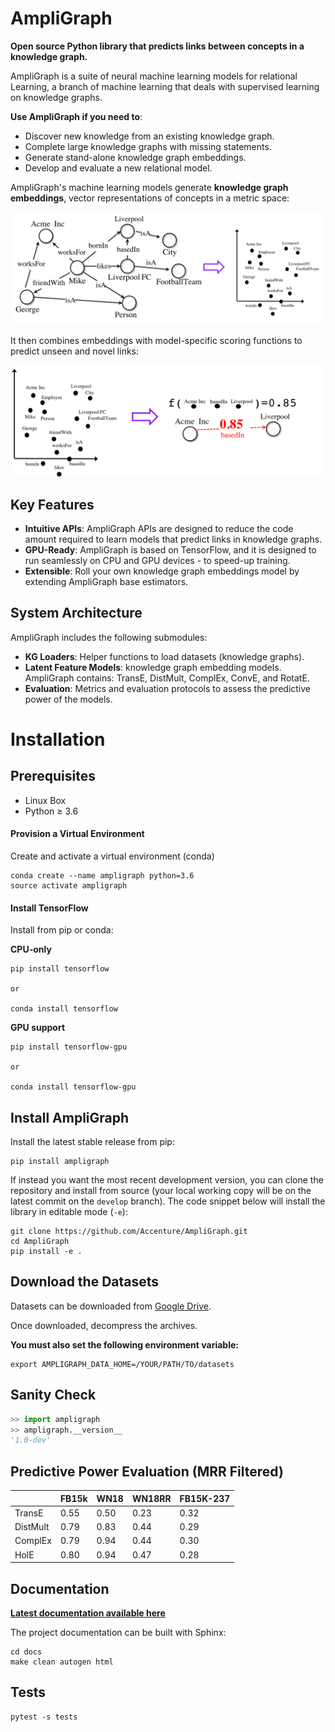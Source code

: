 # AmpliGraph

**Open source Python library that predicts links between concepts in a knowledge graph.**

AmpliGraph is a suite of neural machine learning models for relational Learning, a branch of machine learning
that deals with supervised learning on knowledge graphs.


**Use AmpliGraph if you need to**:

* Discover new knowledge from an existing knowledge graph.
* Complete large knowledge graphs with missing statements.
* Generate stand-alone knowledge graph embeddings.
* Develop and evaluate a new relational model.


AmpliGraph's machine learning models generate **knowledge graph embeddings**, vector representations of concepts in a metric space:

![](docs/img/kg_lp_step1.png)

It then combines embeddings with model-specific scoring functions to predict unseen and novel links:

![](docs/img/kg_lp_step2.png)


## Key Features


* **Intuitive APIs**: AmpliGraph APIs are designed to reduce the code amount required to learn models that predict links in knowledge graphs.
* **GPU-Ready**: AmpliGraph is based on TensorFlow, and it is designed to run seamlessly on CPU and GPU devices - to speed-up training.
* **Extensible**: Roll your own knowledge graph embeddings model by extending AmpliGraph base estimators.


## System Architecture


AmpliGraph includes the following submodules:

* **KG Loaders**: Helper functions to load datasets (knowledge graphs).
* **Latent Feature Models**: knowledge graph embedding models. AmpliGraph contains: TransE, DistMult, ComplEx, ConvE, and RotatE.
* **Evaluation**: Metrics and evaluation protocols to assess the predictive power of the models.



# Installation

## Prerequisites

* Linux Box
* Python ≥ 3.6

#### Provision a Virtual Environment

Create and activate a virtual environment (conda)

```
conda create --name ampligraph python=3.6
source activate ampligraph
```

#### Install TensorFlow

Install from pip or conda:

**CPU-only**

```
pip install tensorflow

or 

conda install tensorflow
```

**GPU support**

```
pip install tensorflow-gpu

or 

conda install tensorflow-gpu
```


## Install AmpliGraph


Install the latest stable release from pip:

```
pip install ampligraph
```

If instead you want the most recent development version, you can clone the repository
and install from source (your local working copy will be on the latest commit on the `develop` branch).
The code snippet below will install the library in editable mode (`-e`):

```
git clone https://github.com/Accenture/AmpliGraph.git
cd AmpliGraph
pip install -e .
```


## Download the Datasets

Datasets can be downloaded from [Google Drive](https://drive.google.com/drive/folders/16GBu89NCVyyYetry91tMntzpV_mSQ-gK?usp=sharing).

Once downloaded, decompress the archives.

**You must also set the following environment variable:**

```
export AMPLIGRAPH_DATA_HOME=/YOUR/PATH/TO/datasets
```


## Sanity Check

```python
>> import ampligraph
>> ampligraph.__version__
'1.0-dev'
```


## Predictive Power Evaluation (MRR Filtered)

|          |FB15k |WN18   |WN18RR |FB15K-237|
|----------|------|-------|-------|---------|
| TransE   | 0.55 | 0.50  | 0.23  | 0.32    |
| DistMult | 0.79 | 0.83  | 0.44  | 0.29    |
| ComplEx  | 0.79 | 0.94  | 0.44  | 0.30    |
| HolE     | 0.80 | 0.94  | 0.47  | 0.28    |

##  Documentation

**[Latest documentation available here](http://10.106.43.211/docs/ampligraph/dev/index.html)**


The project documentation can be built with Sphinx:

```
cd docs
make clean autogen html
```

## Tests


```
pytest -s tests
```

